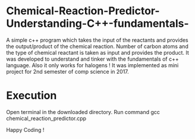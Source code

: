 # Chemical-Reaction-Predictor-Understanding-C++-fundamentals-

A simple c++ program which takes the input of the reactants and provides the output/product of the chemical reaction.
Number of carbon atoms and the type of chemical reactant is taken as input and provides the product. 
It was developed to understand and tinker with the fundamentals of c++ language.
Also it only works for halogens !
It was implemented as mini project for 2nd semester of comp science in 2017.

# Execution
Open terminal in the downloaded directory.
Run command gcc chemical_reaction_predictor.cpp

Happy Coding !
